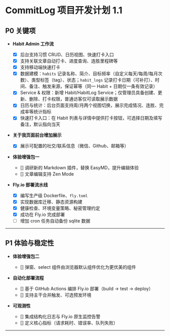 # CommitLog 项目开发计划 1.1

## P0 关键项

- **Habit Admin 工作流**  
    - [x] 后台支持习惯 CRUD、日历视图、快速打卡入口  
    - [x] 支持关联文章自动打卡、进度查询、连胜里程碑等
    - [x] 支持移动端快速打卡
    - [x] 数据建模：`habits` 记录名称、简介、目标频率（自定义每天/每周/每月次数）、类型标签（tag）、状态；`habit_logs` 记录打卡日期（可补打）、时间、备注、触发来源，保证幂等（同一 Habit + 日期仅一条有效记录）  
    - [x] Service & 权限：新增 Habit/HabitLog Service；仅管理员具备创建、更新、删除、打卡权限，普通访客仅可读取展示数据  
    - [x] 日历与统计：后台页面支持周/月两个视图切换，展示完成情况、连胜、完成率等统计指标  
    - [x] 快速打卡入口：在 Habit 列表与详情中提供打卡按钮，可选择日期及填写备注，默认指向当天  

- **关于我页面前台增加展示**  
    - [x] 展示可配置的社交/联系信息（微信、Github、邮箱等）

- **体验增强包一**  
    - [] 调研新的 Markdown 插件，替换 EasyMD，提升编辑体验
    - [] 文章编辑支持 Zen Mode

- **Fly.io 部署流水线**  
    - [x] 编写生产级 Dockerfile、`fly.toml`  
    - [x] 实现数据库迁移、静态资源构建  
    - [x] 健康检查、环境变量策略、秘密管理约定
    - [x] 成功在 Fly.io 完成部署
    - [ ] 增加 cron 任务自动备份 sqlite 数据

---

## P1 体验与稳定性

- **体验增强包二**  
    - [] 弹窗、select 组件由浏览器默认组件优化为更优美的组件

- **自动化部署流程**  
    - [] 基于 GitHub Actions 编排 Fly.io 部署（build → test → deploy）  
    - [] 支持主干合并触发、可选预发环境

- **可观测性**  
    - [] 集成结构化日志与 Fly.io 原生监控告警  
    - [] 定义核心指标（请求耗时、错误率、队列失败）  

---

